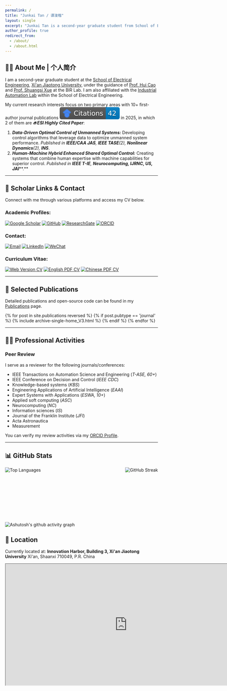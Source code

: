 ```yaml
---
permalink: /
title: "Junkai Tan / 谭浚楷"
layout: single
excerpt: "Junkai Tan is a second-year graduate student from School of Electrical Engineering, Xi'an Jiaotong University. His research interest include robotics control, intelligent control, learning-based control, and unmanned system control."
author_profile: true
redirect_from: 
  - /about/
  - /about.html
---
```

<style>
  /* Set font family to Times New Roman for the about page content */
  .page__content {
    font-family: "Times New Roman", Times, serif !important;
    font-size: 16px !important;
    line-height: 1.6 !important;
  }
  
  .page__content h1, .page__content h2, .page__content h3, .page__content h4, .page__content h5, .page__content h6 {
    font-family: "Times New Roman", Times, serif !important;
  }
  
  .page__content p, .page__content li, .page__content div {
    font-family: "Times New Roman", Times, serif !important;
    font-size: 16px !important;
  }
</style>

## 👨‍💼 About Me | 个人简介

I am a second-year graduate student at the <a href="https://ee.xjtu.edu.cn/" target="_blank" rel="noopener noreferrer">School of Electrical Engineering</a>, <a href="https://www.xjtu.edu.cn/" target="_blank" rel="noopener noreferrer">Xi'an Jiaotong University</a>, under the guidance of <a href="http://gr.xjtu.edu.cn/en/web/huicao" target="_blank" rel="noopener noreferrer">Prof. Hui Cao</a> and <a href="https://gr.xjtu.edu.cn/en/web/xssxjtu" target="_blank" rel="noopener noreferrer">Prof. Shuangsi Xue</a> at the BIR Lab. I am also affiliated with the <a href="https://ee.xjtu.edu.cn/szdw/bssds/gyzdhjys.htm" target="_blank" rel="noopener noreferrer">Industrial Automation Lab</a> within the School of Electrical Engineering.

My current research interests focus on two primary areas with 10+ first-author journal publications ![Google Scholar Citations](../images/gsbg.svg) in 2025, in which 2 of them are ***🔥 ESI Highly Cited Paper***:

1. ***Data-Driven Optimal Control of Unmanned Systems:***
   Developing control algorithms that leverage data to optimize unmanned system performance. *Published in **IEEE/CAA JAS**, **IEEE TASE**(2), **Nonlinear Dynamics**(2), **INS***.
2. ***Human-Machine Hybrid Enhanced Shared Optimal Control:***
   Creating systems that combine human expertise with machine capabilities for superior control. *Published in **IEEE T-IE**, **Neurocomputing, **IJRNC**, **US**, **JAI*******.**

---

## 🔗 Scholar Links & Contact

Connect with me through various platforms and access my CV below.

### **Academic Profiles:**

<div>
  <a href="https://scholar.google.com/citations?user=KrOQdKAAAAAJ&hl=zh-CN" target="_blank" rel="noopener noreferrer"><img src="https://img.shields.io/badge/Google_Scholar-Profile-4285F4?style=flat-square&logo=google-scholar&logoColor=white" alt="Google Scholar"></a>
  <a href="https://github.com/tanjunkai2001" target="_blank" rel="noopener noreferrer"><img src="https://img.shields.io/badge/GitHub-tanjunkai2001-100000?style=flat-square&logo=github&logoColor=white" alt="GitHub"></a>
  <a href="https://www.researchgate.net/profile/Junkai-Tan-2" target="_blank" rel="noopener noreferrer"><img src="https://img.shields.io/badge/ResearchGate-Profile-00CCBB?style=flat-square&logo=researchgate&logoColor=white" alt="ResearchGate"></a>
  <a href="https://orcid.org/0009-0002-0558-6357" target="_blank" rel="noopener noreferrer"><img src="https://img.shields.io/badge/ORCID-0009--0002--0558--6357-A6CE39?style=flat-square&logo=orcid&logoColor=white" alt="ORCID"></a>
</div>

### **Contact:**

<div>
  <a href="mailto:tanjk@stu.xjtu.edu.cn"><img src="https://img.shields.io/badge/Email-tanjk@stu.xjtu.edu.cn-D14836?style=flat-square&logo=gmail&logoColor=white" alt="Email"></a>
  <a href="https://www.linkedin.com/in/junkai-tan-366790268/" target="_blank" rel="noopener noreferrer"><img src="https://img.shields.io/badge/LinkedIn-Junkai%20Tan-0077B5?style=flat-square&logo=linkedin&logoColor=white" alt="LinkedIn"></a>
  <a href="../images/Wechat.jpg" target="_blank" rel="noopener noreferrer"><img src="https://img.shields.io/badge/WeChat-Contact%20Me-07C160?style=flat-square&logo=wechat&logoColor=white" alt="WeChat"></a>
  <!-- <a href="https://www.zhihu.com/people/tan-91-64" target="_blank" rel="noopener noreferrer"><img src="https://img.shields.io/badge/Zhihu-知乎主页-0084FF?style=flat-square&logo=zhihu&logoColor=white" alt="Zhihu"></a> -->
  <!-- <a href="https://www.xiaohongshu.com/user/profile/60bcf6040000000001001810" target="_blank" rel="noopener noreferrer"><img src="https://img.shields.io/badge/Rednote-小红书-FF4D00?style=flat-square&logo=xiaohongshu&logoColor=white" alt="Rednote"></a> -->
</div>

### **Curriculum Vitae:**

<div>
  <a href="https://tanjunkai2001.github.io/cv/" target="_blank" rel="noopener noreferrer"><img src="https://img.shields.io/badge/Web_Version-Online-0077B5?style=flat-square&logo=academia&logoColor=white" alt="Web Version CV"></a>
  <a href="../assets/Curriculum_Vitae_EN.pdf" target="_blank" rel="noopener noreferrer"><img src="https://img.shields.io/badge/English_PDF-Download-DC3545?style=flat-square&logo=adobe-acrobat-reader&logoColor=white" alt="English PDF CV"></a>
  <a href="../assets/Curriculum_Vitae_CN.pdf" target="_blank" rel="noopener noreferrer"><img src="https://img.shields.io/badge/Chinese_PDF-下载-FFC107?style=flat-square&logo=adobe-acrobat-reader&logoColor=black" alt="Chinese PDF CV"></a>
</div>

---

<!-- ## 💻 Core Competencies
- **Theoretical Research**: Solid foundation in advanced control and reinforcement learning theory. Leading research on human-machine hybrid control with publications in top journals including IEEE TASE, Information Sciences, and Nonlinear Dynamics.
- **Engineering Practice**: Extensive experience with unmanned systems development, including UAV-UGV collaborative control projects and multi-unmanned system hardware platforms based on optical motion capture systems. -->

## 📝 Selected Publications

Detailed publications and open-source code can be found in my [Publications](https://tanjunkai2001.github.io/publications/) page.

<!-- 1. "[Prescribed performance robust approximate optimal tracking control via Stackelberg game](https://ieeexplore.ieee.org/document/10916718)", *IEEE Transactions on Automation Science and Engineering*, 2025.
2. "[Finite-time safe reinforcement learning control of multi-player nonzero-sum game for quadcopter systems](https://www.sciencedirect.com/science/article/pii/S002002552500249X)", *Information Sciences*, 2025.
3. "[Unmanned aerial-ground vehicle finite-time docking control via pursuit-evasion games](https://link.springer.com/10.1007/s11071-025-11021-6)", *Nonlinear Dynamics*, 2025.
4. "[Data-driven optimal shared control of unmanned aerial vehicles](https://www.sciencedirect.com/science/article/pii/S0925231225001006)", *Neurocomputing*, 2025. -->

{% for post in site.publications reversed %}
  {% if post.pubtype == 'journal' %}
    {% include archive-single-home_V3.html %}
  {% endif %}
{% endfor %}

---

## 👨‍💼 Professional Activities

### Peer Review

I serve as a reviewer for the following journals/conferences:

- IEEE Transactions on Automation Science and Engineering (*T-ASE, 60+*)
- IEEE Conference on Decision and Control (*IEEE CDC*)
- Knowledge-based systems (*KBS*)
- Engineering Applications of Artificial Intelligence (*EAAI*)
- Expert Systems with Applications (*ESWA, 10+*)
- Applied soft computing (*ASC*)
- Neurocomputing (*NC*)
- Information sciences (*IS*)
- Journal of the Franklin Institute (*JFI*)
- Acta Astronautica
- Measurement

You can verify my review activities via my [ORCID Profile](https://orcid.org/0009-0002-0558-6357).

---

<!-- ## 📫 Contact | 联系方式
- 📧 Email: tanjk@stu.xjtu.edu.cn -->

## 📊 GitHub Stats

<div style="display: flex; align-items: center; justify-content: space-between; margin-bottom: 20px;">
  <img src="https://github-readme-stats-weld-six-22.vercel.app/api/top-langs/?username=tanjunkai2001&layout=compact" alt="Top Languages" height="160" style="max-height: 160px;" />
  <img src="https://streak-stats.demolab.com/?user=tanjunkai2001&layout=compact" alt="GitHub Streak" height="160" />
  <!-- <img src="https://github-readme-stats-weld-six-22.vercel.app/api?username=tanjunkai2001&count_private=true&show_icons=true" alt="GitHub Stats" height="160" style="max-height: 160px;" /> -->
</div>

![Ashutosh's github activity graph](https://github-readme-activity-graph.vercel.app/graph?username=tanjunkai2001&theme=github-compact)

<!-- <div style="display: flex; align-items: center; justify-content: space-between;">
    <img src="https://github-readme-stats-weld-six-22.vercel.app/api/top-langs/?username=tanjunkai2001&layout=compact" alt="Top Languages" height="180" />
  <img src="https://streak-stats.demolab.com/?user=tanjunkai2001&layout=compact" alt="GitHub Streak" height="180" />
</div> -->

<!-- # 我的位置

这是我在香港大学的地址，显示在地图上： -->

## 📍 Location

Currently located at:
**Innovation Harbor, Building 3, Xi'an Jiaotong University**
Xi'an, Shaanxi 710049, P.R. China

<iframe src="https://www.google.com/maps/embed?pb=!1m18!1m12!1m3!1d3151.9025899306145!2d108.65573260987424!3d34.25227480045932!2m3!1f0!2f0!3f0!3m2!1i1024!2i768!4f13.1!3m3!1m2!1s0x366379efa86d5f73%3A0x46cfa915001c3d15!2sInnovation%20Harbor%2C%20Xi%27an%20Jiaotong%20University!5e0!3m2!1sen!2scn!4v1682500456789!5m2!1sen!2scn&maptype=satellite" width="800" height="400" style="border:1;" allowfullscreen="" loading="lazy" referrerpolicy="no-referrer-when-downgrade"></iframe>
